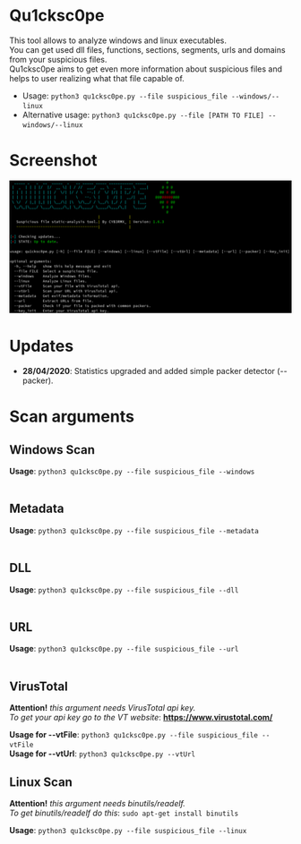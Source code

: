 # Qu1cksc0pe
This tool allows to analyze windows and linux executables.<br>
You can get used dll files, functions, sections, segments, urls and domains from your suspicious files.<br>
Qu1cksc0pe aims to get even more information about suspicious files and helps to user realizing what that file capable of.

- Usage: ```python3 qu1cksc0pe.py --file suspicious_file --windows/--linux```
- Alternative usage: ```python3 qu1cksc0pe.py --file [PATH TO FILE] --windows/--linux```

# Screenshot
![Screen](.Screenshot.png)

# Updates
- <b>28/04/2020</b>: Statistics upgraded and added simple packer detector (--packer).

# Scan arguments
## Windows Scan
<b>Usage</b>: ```python3 qu1cksc0pe.py --file suspicious_file --windows```<br><br>

## Metadata
<b>Usage</b>: ```python3 qu1cksc0pe.py --file suspicious_file --metadata```<br><br>

## DLL
<b>Usage</b>: ```python3 qu1cksc0pe.py --file suspicious_file --dll```<br><br>

## URL
<b>Usage</b>: ```python3 qu1cksc0pe.py --file suspicious_file --url```<br><br>

## VirusTotal
<b>Attention!</b><i> this argument needs VirusTotal api key.</i><br>
<i>To get your api key go to the VT website</i>: <b>https://www.virustotal.com/</b>

<b>Usage for --vtFile</b>: ```python3 qu1cksc0pe.py --file suspicious_file --vtFile```<br>
<b>Usage for --vtUrl</b>: ```python3 qu1cksc0pe.py --vtUrl```<br>

## Linux Scan
<b>Attention!</b><i> this argument needs binutils/readelf.</i><br>
<i>To get binutils/readelf do this</i>: ```sudo apt-get install binutils``` </i><br>

<b>Usage</b>: ```python3 qu1cksc0pe.py --file suspicious_file --linux```<br>
